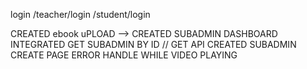 login 
/teacher/login
/student/login




<!-- SECOND PHASE -->
CREATED ebook uPLOAD -->
CREATED SUBADMIN DASHBOARD
INTEGRATED GET SUBADMIN BY ID  // GET API
CREATED SUBADMIN CREATE PAGE 
ERROR HANDLE WHILE VIDEO PLAYING
